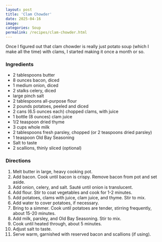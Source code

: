 ```yaml
---
layout: post
title: 'Clam Chowder'
date: 2025-04-16
image:
categories: Soup
permalink: /recipes/clam-chowder.html
---
```


Once I figured out that clam chowder is really just potato soup (which I make all the time) with clams, I started making it once a month or so.

### Ingredients

- 2 tablespoons butter
- 8 ounces bacon, diced
- 1 medium onion, diced
- 2 stalks celery, diced
- large pinch salt
- 2 tablespoons all-purpose flour
- 2 pounds potatoes, peeled and diced
- 2 cans (6.5 ounces each) chopped clams, with juice
- 1 bottle (8 ounces) clam juice
- 1/2 teaspoon dried thyme
- 3 cups whole milk
- 2 tablespoons fresh parsley, chopped (or 2 teaspoons dried parsley)
- 1 teaspoon Old Bay Seasoning
- Salt to taste
- 2 scallions, thinly sliced (optional)

### Directions

1. Melt butter in large, heavy cooking pot.
1. Add bacon. Cook until bacon is crispy. Remove bacon from pot and set aside.
1. Add onion, celery, and salt. Sauté until onion is translucent.
1. Add flour. Stir to coat vegetables and cook for 1-2 minutes.
1. Add potatoes, clams with juice, clam juice, and thyme. Stir to mix.
1. Add water to cover potatoes, if necessary.
1. Bring to a simmer. Cook until potatoes are tender, stirring frequently, about 15-20 minutes.
1. Add milk, parsley, and Old Bay Seasoning. Stir to mix.
1. Cook until heated through, about 5 minutes.
1. Adjust salt to taste.
1. Serve warm, garnished with reserved bacon and scallions (if using).
